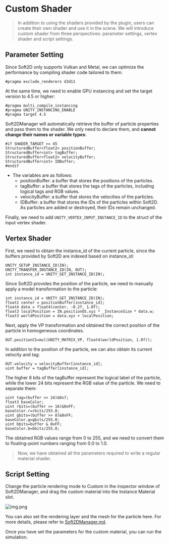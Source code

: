 # Custom Shader

> In addition to using the shaders provided by the plugin, users can create their own shader and use it in the scene. We will introduce custom shader from three perspectives: parameter settings, vertex shader and script settings.

## Parameter Setting

Since Soft2D only supports Vulkan and Metal, we can optimize the performance by compiling shader code tailored to them:
``` shaderlab
#pragma exclude_renderers d3d11
```
At the same time, we need to enable GPU instancing and set the target version to 4.5 or higher:
```shaderlab
#pragma multi_compile_instancing
#pragma UNITY_INSTANCING_ENABLE
#pragma target 4.5
```
Soft2DManager will automatically retrieve the buffer of particle properties and pass them to the shader. We only need to declare them, and **cannot change their names or variable types**:
```shaderlab
#if SHADER_TARGET >= 45
StructuredBuffer<float2> positionBuffer;
StructuredBuffer<int> tagBuffer;
StructuredBuffer<float2> velocityBuffer;
StructuredBuffer<int> IDBuffer;
#endif
```

- The variables are as follows:
  - positionBuffer: a buffer that stores the positions of the particles.
  - tagBuffer: a buffer that stores the tags of the particles, including logical tags and RGB values.
  - velocityBuffer: a buffer that stores the velocities of the particles.
  - IDBuffer: a buffer that stores the IDs of the particles within Soft2D. As particles are added or destroyed, their IDs remain unchanged.

Finally, we need to add `UNITY_VERTEX_INPUT_INSTANCE_ID` to the struct of the input vertex shader.

## Vertex Shader

First, we need to obtain the instance_id of the current particle, since the buffers provided by Soft2D are indexed based on instance_id:
```shaderlab
UNITY_SETUP_INSTANCE_ID(IN);
UNITY_TRANSFER_INSTANCE_ID(IN, OUT);
int instance_id = UNITY_GET_INSTANCE_ID(IN);
```

Since Soft2D provides the position of the particle, we need to manually apply a model transformation to the particle:
```shaderlab
int instance_id = UNITY_GET_INSTANCE_ID(IN);
float2 center = positionBuffer[instance_id]; 
float4 data = float4(center, -0.2f, 1.0f);
float3 localPosition = IN.positionOS.xyz * _InstanceSize * data.w;
float3 worldPosition = data.xyz + localPosition;
```
Next, apply the VP transformation and obtained the correct position of the particle in homogeneous coordinates.
```shaderlab
OUT.positionCS=mul(UNITY_MATRIX_VP, float4(worldPosition, 1.0f));
```

In addition to the position of the particle, we can also obtain its current velocity and tag:
```shaderlab
OUT.velocity = velocityBuffer[instance_id];
uint buffer = tagBuffer[instance_id];
```

The higher 8 bits of the tagBuffer represent the logical label of the particle, while the lower 24 bits represent the RGB value of the particle. We need to separate them:
```shaderlab
uint tag=(buffer >> 24)&0x7;
float3 baseColor;
uint rbits=(buffer >> 16)&0xFF;
baseColor.r=rbits/255.0;
uint gbits=(buffer >> 8)&0xFF;
baseColor.g=gbits/255.0;
uint bbits=buffer & 0xFF;
baseColor.b=bbits/255.0;
```
The obtained RGB values range from 0 to 255, and we need to convert them to floating-point numbers ranging from 0.0 to 1.0.

> Now, we have obtained all the parameters required to write a regular material shader.

## Script Setting

Change the particle rendering mode to Custom in the inspector window of Soft2DManager, and drag the custom material into the Instance Material slot.

![img.png](img.png)

You can also set the rendering layer and the mesh for the particle here. For more details, please refer to [Soft2DManager.md](./Soft2DManager.md).

Once you have set the parameters for the custom material, you can run the simulation.
